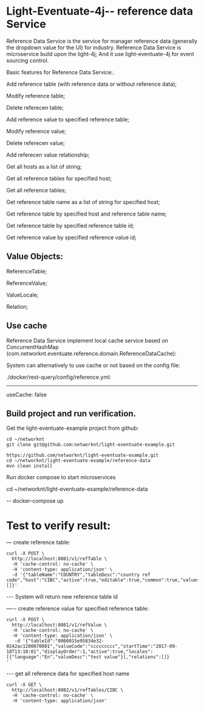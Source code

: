 # Light-Eventuate-4j-- reference data Service

Reference Data Service is the service for manager reference data (generally the dropdown value for the UI) for industry. Reference Data Service is microservice build upon the light-4j;
And it use light-eventuate-4j for event sourcing control.


Basic features for Reference Data Service:.

Add reference table (with reference data or without reference data);

Modify reference table;

Delete referecen table;

Add reference value to specified reference table;

Modify reference value;

Delete referecen value;

Add referecen value relationship;

Get all hosts as a list of string;

Get all reference tables for specified host;

Get all reference tables;

Get reference table name as a list of string for specified host;

Get reference table by specified host and reference table name;

Get reference table by specified reference table id;

Get reference value by specified reference value id;




## Value Objects:

ReferenceTable;

ReferenceValue;

ValueLocale;

Relation;


## Use cache

Reference Data Service implement local cache service based on ConcurrentHashMap (com.networknt.eventuate.reference.domain.ReferenceDataCache):

System can alternatively to use cache or not based on the config file:


./docker/rest-query/config/reference.yml:

---
useCache: false




## Build project and run verification.


Get the light-eventuate-example project from github:

```
cd ~/networknt
git clone git@github.com:networknt/light-eventuate-example.git

https://github.com/networknt/light-eventuate-example.git
cd ~/networknt/light-eventuate-example/reference-data
mvn clean install
```




 Run docker compose to start microservices

   cd ~/networknt/light-eventuate-example/reference-data

   -- docker-compose up





# Test to verify result:

— create reference table:

```
curl -X POST \
  http://localhost:8081/v1/refTable \
  -H 'cache-control: no-cache' \
  -H 'content-type: application/json' \
  -d '{"tableName":"COUNTRY","tableDesc":"country ref code","host":"CIBC","active":true,"editable":true,"common":true,"values":[]}'
```

--- System will return new reference table id





—-- create reference value for specified reference table:

```
curl -X POST \
  http://localhost:8081/v1/refValue \
  -H 'cache-control: no-cache' \
  -H 'content-type: application/json' \
   -d '{"tableId":"0000015e95834e32-0242ac1200070001","valueCode":"ccccccccc","startTime":"2017-09-18T13:10:01","displayOrder":1,"active":true,"locales":[{"language":"En","valueDesc":"test value"}],"relations":[]}
'
```




--- get all reference data for specified host name

```
curl -X GET \
  http://localhost:8082/v1/refTables/CIBC \
  -H 'cache-control: no-cache' \
  -H 'content-type: application/json'

```
